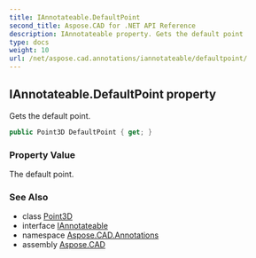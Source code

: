 ```yaml
---
title: IAnnotateable.DefaultPoint
second_title: Aspose.CAD for .NET API Reference
description: IAnnotateable property. Gets the default point
type: docs
weight: 10
url: /net/aspose.cad.annotations/iannotateable/defaultpoint/
---
```

## IAnnotateable.DefaultPoint property

Gets the default point.

```csharp
public Point3D DefaultPoint { get; }
```

### Property Value

The default point.

### See Also

* class [Point3D](../../../aspose.cad.primitives/point3d/)
* interface [IAnnotateable](../)
* namespace [Aspose.CAD.Annotations](../../../aspose.cad.annotations/)
* assembly [Aspose.CAD](../../../)



